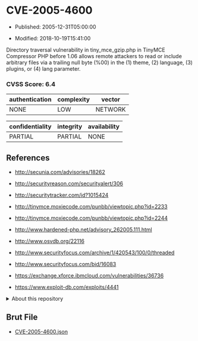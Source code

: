 # CVE-2005-4600

- Published: 2005-12-31T05:00:00

- Modified: 2018-10-19T15:41:00

Directory traversal vulnerability in tiny_mce_gzip.php in TinyMCE Compressor PHP before 1.06 allows remote attackers to read or include arbitrary files via a trailing null byte (%00) in the (1) theme, (2) language, (3) plugins, or (4) lang parameter.

### CVSS Score: **6.4**

| authentication | complexity | vector |
| --- | --- | --- |
| NONE | LOW | NETWORK |

| confidentiality | integrity | availability |
| --- | --- | --- |
| PARTIAL | PARTIAL | NONE |

## References

* http://secunia.com/advisories/18262

* http://securityreason.com/securityalert/306

* http://securitytracker.com/id?1015424

* http://tinymce.moxiecode.com/punbb/viewtopic.php?id=2233

* http://tinymce.moxiecode.com/punbb/viewtopic.php?id=2244

* http://www.hardened-php.net/advisory_262005.111.html

* http://www.osvdb.org/22116

* http://www.securityfocus.com/archive/1/420543/100/0/threaded

* http://www.securityfocus.com/bid/16083

* https://exchange.xforce.ibmcloud.com/vulnerabilities/36736

* https://www.exploit-db.com/exploits/4441

<details>
<summary>About this repository</summary> 

  This repository is part of the project [Live Hack CVE](https://github.com/Live-Hack-CVE). Main website can be found [www.live-hack.org](https://www.live-hack.org) 
  
  Made by [Sn0wAlice](https://github.com/Sn0wAlice) for the people that care about security and need to have a feed of the latest CVEs. Hope you enjoy it, don't forget to star the repo and follow me on [Twitter](https://twitter.com/Sn0wAlice) and [Github](https://github.com/Sn0wAlice). And that is my [personnal website](https://www.alice-snow.me/)

  - [Home Page](https://github.com/Live-Hack-CVE)
  - [Framework](https://github.com/Live-Hack-CVE/cve-framework)
  - [CVE database](https://github.com/Live-Hack-CVE/full_database)
  - [Changelog](https://github.com/Live-Hack-CVE/Changelog)
</details>

## Brut File

* [CVE-2005-4600.json](https://raw.githubusercontent.com/Live-Hack-CVE/full_database/main/cves/2005/CVE-2005-4600.json)

